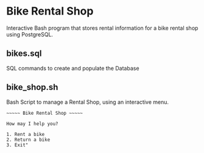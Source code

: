 # Bike Rental Shop

Interactive Bash program that stores rental information for a bike rental shop using PostgreSQL.

## bikes.sql

SQL commands to create and populate the Database

## bike_shop.sh

Bash Script to manage a Rental Shop, using an interactive menu.

```
~~~~~ Bike Rental Shop ~~~~~

How may I help you?

1. Rent a bike
2. Return a bike
3. Exit"
```
